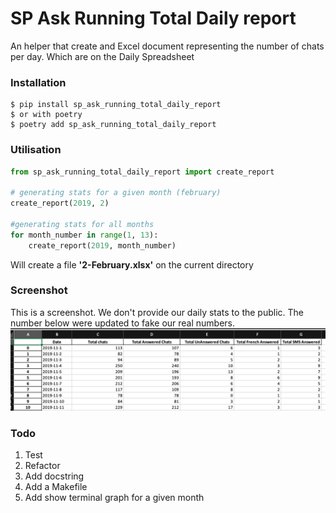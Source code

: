 # SP Ask Running Total Daily report
An helper that create and Excel document representing the number of chats per day. Which are on the Daily Spreadsheet

### Installation

    $ pip install sp_ask_running_total_daily_report
    $ or with poetry
    $ poetry add sp_ask_running_total_daily_report

### Utilisation
```python
from sp_ask_running_total_daily_report import create_report

# generating stats for a given month (february)
create_report(2019, 2)

#generating stats for all months
for month_number in range(1, 13):
    create_report(2019, month_number)
```
Will create a file **'2-February.xlsx'** on the current directory

### Screenshot
This is a screenshot. We don't provide our daily stats to the public. The number below were updated to fake our real numbers.
![screenshot of app](screenshots/screenshot3.png)


### Todo
1.  Test
2.  Refactor
3.  Add docstring
4.  Add a Makefile
5.  Add show terminal graph for a given month
